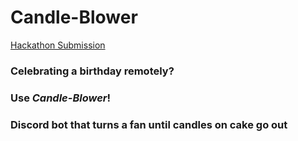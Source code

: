 # Candle-Blower
[Hackathon Submission](https://devpost.com/software/candle-blower)
### Celebrating a birthday remotely?
### Use *Candle-Blower*!
### Discord bot that turns a fan until candles on cake go out
